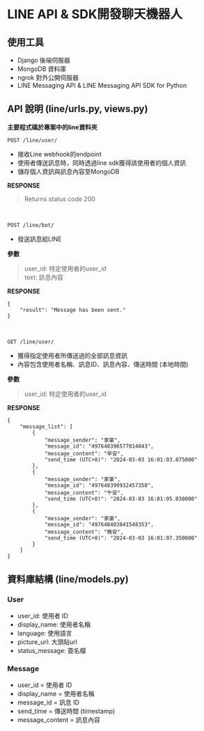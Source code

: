 # LINE API & SDK開發聊天機器人

## 使用工具
* Django 後端伺服器
* MongoDB 資料庫
* ngrok 對外公開伺服器
* LINE Messaging API & LINE Messaging API SDK for Python

## API 說明 (line/urls.py, views.py)
**主要程式碼於專案中的line資料夾**

```
POST /line/user/
```

* 接收Line webhook的endpoint
* 使用者傳送訊息時，同時透過line sdk獲得該使用者的個人資訊
* 儲存個人資訊與訊息內容至MongoDB

**RESPONSE**
>Returns status code 200

<br>

```
POST /line/bot/
```

* 發送訊息給LINE

**參數**
>user_id: 特定使用者的user_id<br>
>text: 訊息內容

**RESPONSE**
```
{
    "result": "Message has been sent."
}
```
<br>

```
GET /line/user/
```

* 獲得指定使用者所傳送過的全部訊息資訊
* 內容包含使用者名稱、訊息ID、訊息內容、傳送時間 (本地時間)

**參數**
>user_id: 特定使用者的user_id

**RESPONSE**
```
{
    "message_list": [
        {
            "message_sender": "家豪",
            "message_id": "497648396577014043",
            "message_content": "早安",
            "send_time (UTC+8)": "2024-03-03 16:01:03.075000"
        },
        {
            "message_sender": "家豪",
            "message_id": "497648399932457358",
            "message_content": "午安",
            "send_time (UTC+8)": "2024-03-03 16:01:05.038000"
        },
        {
            "message_sender": "家豪",
            "message_id": "497648403841548353",
            "message_content": "晚安",
            "send_time (UTC+8)": "2024-03-03 16:01:07.350000"
        }
    ]
}
```

## 資料庫結構 (line/models.py)
### User
* user_id: 使用者 ID
* display_name: 使用者名稱
* language: 使用語言
* picture_url: 大頭貼url
* status_message: 簽名檔

### Message
* user_id = 使用者 ID
* display_name = 使用者名稱
* message_id = 訊息 ID
* send_time = 傳送時間 (timestamp)
* message_content = 訊息內容
